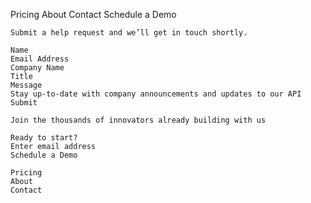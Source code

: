 Pricing
    About
    Contact
    Schedule a Demo

    Submit a help request and we’ll get in touch shortly.
    
    Name
    Email Address
    Company Name
    Title
    Message
    Stay up-to-date with company announcements and updates to our API
    Submit

    Join the thousands of innovators already building with us

    Ready to start? 
    Enter email address 
    Schedule a Demo

    Pricing
    About
    Contact